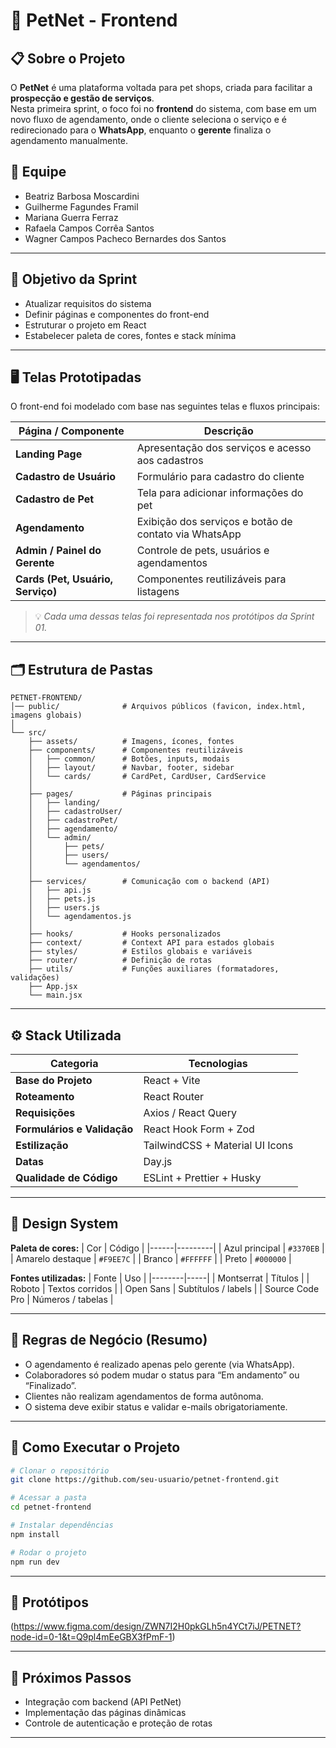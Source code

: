 # 🐾 PetNet - Frontend

## 📋 Sobre o Projeto
O **PetNet** é uma plataforma voltada para pet shops, criada para facilitar a **prospecção e gestão de serviços**.  
Nesta primeira sprint, o foco foi no **frontend** do sistema, com base em um novo fluxo de agendamento, onde o cliente seleciona o serviço e é redirecionado para o **WhatsApp**, enquanto o **gerente** finaliza o agendamento manualmente.

## 👥 Equipe
- Beatriz Barbosa Moscardini  
- Guilherme Fagundes Framil  
- Mariana Guerra Ferraz  
- Rafaela Campos Corrêa Santos  
- Wagner Campos Pacheco Bernardes dos Santos  

---

## 🎯 Objetivo da Sprint
- Atualizar requisitos do sistema  
- Definir páginas e componentes do front-end  
- Estruturar o projeto em React  
- Estabelecer paleta de cores, fontes e stack mínima  

---

## 🖥️ Telas Prototipadas
O front-end foi modelado com base nas seguintes telas e fluxos principais:

| Página / Componente | Descrição |
|----------------------|------------|
| **Landing Page** | Apresentação dos serviços e acesso aos cadastros |
| **Cadastro de Usuário** | Formulário para cadastro do cliente |
| **Cadastro de Pet** | Tela para adicionar informações do pet |
| **Agendamento** | Exibição dos serviços e botão de contato via WhatsApp |
| **Admin / Painel do Gerente** | Controle de pets, usuários e agendamentos |
| **Cards (Pet, Usuário, Serviço)** | Componentes reutilizáveis para listagens |

> 💡 *Cada uma dessas telas foi representada nos protótipos da Sprint 01.*

---

## 🗂️ Estrutura de Pastas
```
PETNET-FRONTEND/
│── public/              # Arquivos públicos (favicon, index.html, imagens globais)
│
└── src/
    ├── assets/          # Imagens, ícones, fontes
    ├── components/      # Componentes reutilizáveis
    │   ├── common/      # Botões, inputs, modais
    │   ├── layout/      # Navbar, footer, sidebar
    │   └── cards/       # CardPet, CardUser, CardService
    │
    ├── pages/           # Páginas principais
    │   ├── landing/
    │   ├── cadastroUser/
    │   ├── cadastroPet/
    │   ├── agendamento/
    │   └── admin/
    │       ├── pets/
    │       ├── users/
    │       └── agendamentos/
    │
    ├── services/        # Comunicação com o backend (API)
    │   ├── api.js
    │   ├── pets.js
    │   ├── users.js
    │   └── agendamentos.js
    │
    ├── hooks/           # Hooks personalizados
    ├── context/         # Context API para estados globais
    ├── styles/          # Estilos globais e variáveis
    ├── router/          # Definição de rotas
    ├── utils/           # Funções auxiliares (formatadores, validações)
    ├── App.jsx
    └── main.jsx
```

---

## ⚙️ Stack Utilizada
| Categoria | Tecnologias |
|------------|--------------|
| **Base do Projeto** | React + Vite |
| **Roteamento** | React Router |
| **Requisições** | Axios / React Query |
| **Formulários e Validação** | React Hook Form + Zod |
| **Estilização** | TailwindCSS + Material UI Icons |
| **Datas** | Day.js |
| **Qualidade de Código** | ESLint + Prettier + Husky |

---

## 🎨 Design System

**Paleta de cores:**
| Cor | Código |
|------|---------|
| Azul principal | `#3370EB` |
| Amarelo destaque | `#F9EE7C` |
| Branco | `#FFFFFF` |
| Preto | `#000000` |

**Fontes utilizadas:**
| Fonte | Uso |
|--------|-----|
| Montserrat | Títulos |
| Roboto | Textos corridos |
| Open Sans | Subtítulos / labels |
| Source Code Pro | Números / tabelas |

---

## 🧠 Regras de Negócio (Resumo)
- O agendamento é realizado apenas pelo gerente (via WhatsApp).  
- Colaboradores só podem mudar o status para “Em andamento” ou “Finalizado”.  
- Clientes não realizam agendamentos de forma autônoma.  
- O sistema deve exibir status e validar e-mails obrigatoriamente.  

---

## 🚀 Como Executar o Projeto

```bash
# Clonar o repositório
git clone https://github.com/seu-usuario/petnet-frontend.git

# Acessar a pasta
cd petnet-frontend

# Instalar dependências
npm install

# Rodar o projeto
npm run dev
```

---

## 📸 Protótipos
(https://www.figma.com/design/ZWN7I2H0pkGLh5n4YCt7iJ/PETNET?node-id=0-1&t=Q9pl4mEeGBX3fPmF-1)

---

## 🧩 Próximos Passos
- Integração com backend (API PetNet)  
- Implementação das páginas dinâmicas  
- Controle de autenticação e proteção de rotas  

---
